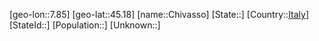 ﻿---
location: [45.18,7.85]
type: City
tags:
- geo/City


SpocWebEntityId: 29592
isDeleted: false
confidential: public

---
[geo-lon::7.85]
[geo-lat::45.18]
[name::Chivasso]
[State::]
[Country::[Italy](geo/Continent/Europe/Italy.md)]
[StateId::]
[Population::]
[Unknown::]

